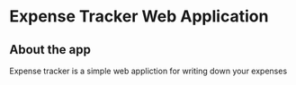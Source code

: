 # Expense Tracker Web Application

## About the app

Expense tracker is a simple web appliction for writing down your expenses